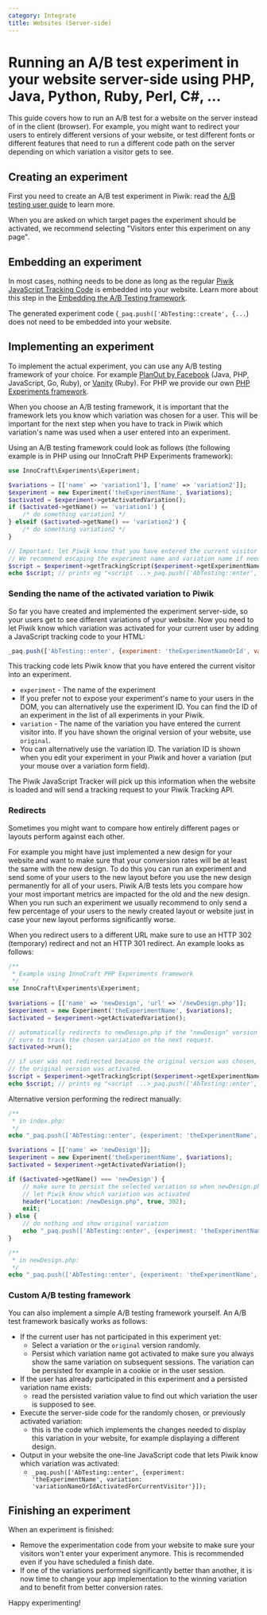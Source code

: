 ```yaml
---
category: Integrate
title: Websites (Server-side)
---
```

# Running an A/B test experiment in your website server-side using PHP, Java, Python, Ruby, Perl, C#, ...

This guide covers how to run an A/B test for a website on the server instead of in the client (browser). For example, 
you might want to redirect your users to entirely different versions of your website, 
or test different fonts or different features that need to run a different code path on the server depending on which variation a visitor gets to see.

## Creating an experiment

First you need to create an A/B test experiment in Piwik: read the [A/B testing user guide](https://matomo.org/docs/ab-testing/) to learn more.

When you are asked on which target pages the experiment should be activated, we recommend selecting "Visitors enter this experiment on any page".

## Embedding an experiment

In most cases, nothing needs to be done as long as the regular [Piwik JavaScript Tracking Code](/guides/tracking-javascript-guide) 
is embedded into your website. Learn more about this step in the [Embedding the A/B Testing framework](/guides/ab-tests/browser#embedding-the-ab-testing-javascript-framework).
 
The generated experiment code (`_paq.push(['AbTesting::create', {...`) does not need to be embedded into your website.

## Implementing an experiment

To implement the actual experiment, you can use any A/B testing framework of your choice.
 For example [PlanOut by Facebook](https://facebook.github.io/planout/) (Java, PHP, JavaScript, Go, Ruby),
or [Vanity](https://github.com/assaf/vanity) (Ruby). For PHP we provide our own [PHP Experiments framework](https://github.com/innocraft/php-experiments).

When you choose an A/B testing framework, it is important that the framework lets you know which variation was chosen for a user. 
This will be important for the next step when you have to track in Piwik which variation's name was used when a user entered
into an experiment. 

Using an A/B testing framework could look as follows (the following example is in PHP using our InnoCraft PHP Experiments framework):

```php
use InnoCraft\Experiments\Experiment;

$variations = [['name' => 'variation1'], ['name' => 'variation2']];
$experiment = new Experiment('theExperimentName', $variations);
$activated = $experiment->getActivatedVariation();
if ($activated->getName() == 'variation1') {
    /* do something variation1 */
} elseif ($activated->getName() == 'variation2') {
    /* do something variation2 */
}

// Important: let Piwik know that you have entered the current visitor into an experiment. 
// We recommend escaping the experiment name and variation name if needed to prevent possible XSS.
$script = $experiment->getTrackingScript($experiment->getExperimentName(), $activated->getName());
echo $script; // prints eg "<script ...>_paq.push(['AbTesting::enter', {experiment: 'theExperimentName', variation: 'variation1'}]);"
```

### Sending the name of the activated variation to Piwik

So far you have created and implemented the experiment server-side, so your users get to see different variations of your website. 
Now you need to let Piwik know which variation was activated for your current user by adding a JavaScript tracking code to your
HTML:

```js
_paq.push(['AbTesting::enter', {experiment: 'theExperimentNameOrId', variation: 'myVariation'}]);
```

This tracking code lets Piwik know that you have entered the current visitor into an experiment. 

* `experiment` - The name of the experiment
 * If you prefer not to expose your experiment's name to your users in the DOM, you can alternatively use the experiment ID. You can find the ID of an experiment in the list of all experiments in your Piwik.
* `variation` - The name of the variation you have entered the current visitor into. If you have shown the
  original version of your website, use `original`. 
 * You can alternatively use the variation ID. 
 The variation ID is shown when you edit your experiment in your Piwik and hover a variation (put your mouse over a variation form field). 
  
The Piwik JavaScript Tracker will pick up this information when the website is loaded and will send a tracking request to your Piwik Tracking API.

### Redirects

Sometimes you might want to compare how entirely different pages or layouts perform against each other. 

For example you might have just implemented a new design for your website and want to make sure that your conversion rates 
will be at least the same with the new design. To do this you can run an experiment and send some of your users 
to the new layout before you use the new design permanently for all of your users. Piwik A/B tests lets you compare how your most 
important metrics are impacted for the old and the new design. When you run such an experiment we usually 
recommend to only send a few percentage of your users to the newly created layout or website just in case your new 
layout performs significantly worse.

When you redirect users to a different URL make sure to use an HTTP 302 (temporary) redirect and not an HTTP 301 redirect. 
An example looks as follows:

```php
/**
 * Example using InnoCraft PHP Experiments framework
 */
use InnoCraft\Experiments\Experiment;
 
$variations = [['name' => 'newDesign', 'url' => '/newDesign.php']];
$experiment = new Experiment('theExperimentName', $variations);
$activated = $experiment->getActivatedVariation();

// automatically redirects to newDesign.php if the "newDesign" version gets chosen for a user and makes
// sure to track the chosen variation on the next request.
$activated->run();

// if user was not redirected because the original version was chosen, we need to let Piwik know that 
// the original version was activated.
$script = $experiment->getTrackingScript($experiment->getExperimentName(), $activated->getName());
echo $script; // prints eg "<script ...>_paq.push(['AbTesting::enter', {experiment: 'theExperimentName', variation: 'original'}]);"
```

Alternative version performing the redirect manually:

```php
/**
 * in index.php:
 */
echo "_paq.push(['AbTesting::enter', {experiment: 'theExperimentName', variation: 'original'}]);"

$variations = [['name' => 'newDesign']];
$experiment = new Experiment('theExperimentName', $variations);
$activated = $experiment->getActivatedVariation();

if ($activated->getName() === 'newDesign') {
    // make sure to persist the selected variation so when newDesign.php is loaded you can
    // let Piwik know which variation was activated
    header("Location: /newDesign.php", true, 302);
    exit;
} else {
    // do nothing and show original variation
    echo "_paq.push(['AbTesting::enter', {experiment: 'theExperimentName', variation: 'original'}]);"
}

/**
 * in newDesign.php:
 */
echo "_paq.push(['AbTesting::enter', {experiment: 'theExperimentName', variation: 'newDesign'}]);"
```

### Custom A/B testing framework

You can also implement a simple A/B testing framework yourself. An A/B test framework basically works as follows:

* If the current user has not participated in this experiment yet:
  * Select a variation or the `original` version randomly.
  * Persist which variation name got activated to make sure you always 
     show the same variation on subsequent sessions. The variation can be persisted for example in a cookie or in the user session. 
* If the user has already participated in this experiment and a persisted variation name exists:
  * read the persisted variation value to find out which variation the user is supposed to see.
* Execute the server-side code for the randomly chosen, or previously activated variation: 
  * this is the code which implements the changes needed to display this variation in your website, for example displaying a different design.  
* Output in your website the one-line JavaScript code that lets Piwik know which variation was activated:
  * `_paq.push(['AbTesting::enter', {experiment: 'theExperimentName', variation: 'variationNameOrIdActivatedForCurrentVisitor'}]);`

## Finishing an experiment

When an experiment is finished:

 * Remove the experimentation code from your website to make sure your visitors won't enter your experiment anymore. This is recommended even if you have scheduled a finish date. 
 * If one of the variations performed significantly better than another, it is now time to change your app implementation to the winning variation and to benefit from better conversion rates. 

Happy experimenting!

